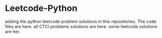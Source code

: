 # Leetcode-Python
adding the python leetcode problem solutions in this repositories. 
The code files are here.
all CTCI problems solutions are here.
some leetcode solutions are her.


















































































































































































































































































































































































































































































































































































































































































































































































































































































































































































































